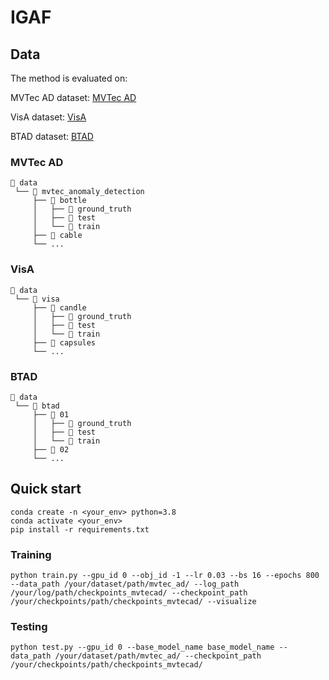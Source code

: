 # IGAF

## Data
The method is evaluated on:   

MVTec AD dataset: [MVTec AD](https://www.mvtec.com/company/research/datasets/mvtec-ad)   

VisA dataset: [VisA](https://github.com/amazon-science/spot-diff/)    

BTAD dataset: [BTAD](http://avires.dimi.uniud.it/papers/btad/btad.zip)   


### MVTec AD

```
📁 data
 └── 📁 mvtec_anomaly_detection
     ├── 📁 bottle
     │   ├── 📁 ground_truth
     │   ├── 📁 test
     │   └── 📁 train
     ├── 📁 cable
     └── ...
```

### VisA

```
📁 data
 └── 📁 visa
     ├── 📁 candle
     │   ├── 📁 ground_truth
     │   ├── 📁 test
     │   └── 📁 train
     ├── 📁 capsules
     └── ...
```


### BTAD

```
📁 data
 └── 📁 btad
     ├── 📁 01
     │   ├── 📁 ground_truth
     │   ├── 📁 test
     │   └── 📁 train
     ├── 📁 02
     └── ...
```


## Quick start


```
conda create -n <your_env> python=3.8
conda activate <your_env>
pip install -r requirements.txt
```


### Training
```
python train.py --gpu_id 0 --obj_id -1 --lr 0.03 --bs 16 --epochs 800 --data_path /your/dataset/path/mvtec_ad/ --log_path /your/log/path/checkpoints_mvtecad/ --checkpoint_path /your/checkpoints/path/checkpoints_mvtecad/ --visualize 
```


### Testing
```
python test.py --gpu_id 0 --base_model_name base_model_name --data_path /your/dataset/path/mvtec_ad/ --checkpoint_path /your/checkpoints/path/checkpoints_mvtecad/
```



















